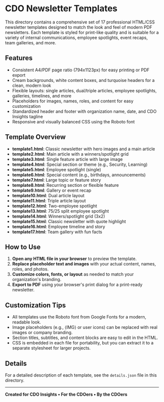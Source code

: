 # CDO Newsletter Templates

This directory contains a comprehensive set of 17 professional HTML/CSS newsletter templates designed to match the look and feel of modern PDF newsletters. Each template is styled for print-like quality and is suitable for a variety of internal communications, employee spotlights, event recaps, team galleries, and more.

## Features
- Consistent A4/PDF page ratio (794x1123px) for easy printing or PDF export
- Cream backgrounds, white content boxes, and turquoise headers for a clean, modern look
- Flexible layouts: single articles, dual/triple articles, employee spotlights, galleries, timelines, and more
- Placeholders for images, names, roles, and content for easy customization
- Standardized header and footer with organization name, date, and CDO Insights tagline
- Responsive and visually balanced CSS using the Roboto font

## Template Overview
- **template1.html**: Classic newsletter with hero images and a main article
- **template2.html**: Main article with a winners/spotlight grid
- **template3.html**: Single feature article with large image
- **template4.html**: Special section or theme (e.g., Security, Learning)
- **template5.html**: Employee spotlight (single)
- **template6.html**: Special content (e.g., birthdays, announcements)
- **template7.html**: Large topic or feature story
- **template8.html**: Recurring section or flexible feature
- **template9.html**: Gallery or event recap
- **template10.html**: Dual article layout
- **template11.html**: Triple article layout
- **template12.html**: Two-employee spotlight
- **template13.html**: 75/25 split employee spotlight
- **template14.html**: Winners/spotlight grid (3x2)
- **template15.html**: Classic newsletter with quote highlight
- **template16.html**: Employee timeline and story
- **template17.html**: Team gallery with fun facts

## How to Use
1. **Open any HTML file in your browser** to preview the template.
2. **Replace placeholder text and images** with your actual content, names, roles, and photos.
3. **Customize colors, fonts, or layout** as needed to match your organization's branding.
4. **Export to PDF** using your browser's print dialog for a print-ready newsletter.

## Customization Tips
- All templates use the Roboto font from Google Fonts for a modern, readable look.
- Image placeholders (e.g., ⟨IMG⟩ or user icons) can be replaced with real images or company branding.
- Section titles, subtitles, and content blocks are easy to edit in the HTML.
- CSS is embedded in each file for portability, but you can extract it to a separate stylesheet for larger projects.

## Details
For a detailed description of each template, see the `details.json` file in this directory.

---

**Created for CDO Insights • For the CDOers • By the CDOers** 